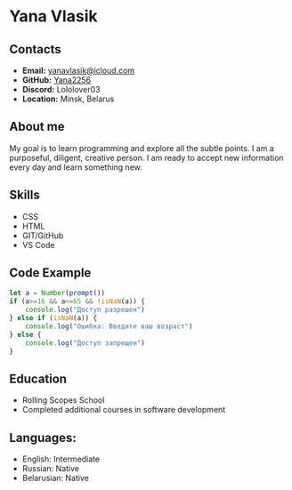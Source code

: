 # Yana Vlasik
## Contacts
- **Email:** yanavlasik@icloud.com
- **GitHub:** [Yana2256](https://github.com/Yana2256)
- **Discord:** Lololover03
- **Location:** Minsk, Belarus
## About me 
My goal is to learn programming and explore all the subtle points. I am a purposeful, diligent, creative person. I am ready to accept new information every day and learn something new.
## Skills
- CSS
- HTML
- GIT/GitHub
- VS Code
## Code Example
```js
let a = Number(prompt())
if (a>=16 && a<=65 && !isNaN(a)) {
    console.log("Доступ разрешен")
} else if (isNaN(a)) {
    console.log("Ошибка: Введите ваш возраст")
} else {
    console.log("Доступ запрещен")
}
```
## Education
- Rolling Scopes School
- Completed additional courses in software development
## Languages:
- English: Intermediate
- Russian: Native
- Belarusian: Native
